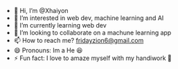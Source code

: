 - 👋 Hi, I’m @Xhaiyon
- 👀 I’m interested in web dev, machine learning and AI
- 🌱 I’m currently learning web dev
- 💞️ I’m looking to collaborate on a machune learning app
- 📫 How to reach me? fridayzion6@gmail.com
- 😄 Pronouns: Im a He 😆
- ⚡ Fun fact: I love to amaze myself with my handiwork 💯

<!---
Xhaiyon/Xhaiyon is a ✨ special ✨ repository because its `README.md` (this file) appears on your GitHub profile.
You can click the Preview link to take a look at your changes.
--->
